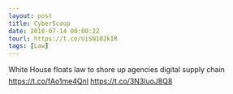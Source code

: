 ```yaml
---
layout: post
title: CyberScoop
date: 2018-07-14 00:00:22
tourl: https://t.co/UiSN102kIR
tags: [Law]
---
```

White House floats law to shore up agencies digital supply chain https://t.co/fAo1me4Qnl https://t.co/3N3luoJ8Q8